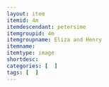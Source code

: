 ```yaml
---
layout: item
itemid: 4m
itemdescendant: petersime
itemgroupid: 4m
itemgroupname: Eliza and Henry
itemname: 
itemtype: image
shortdesc: 
categories: [  ]
tags: [  ]
---
```







